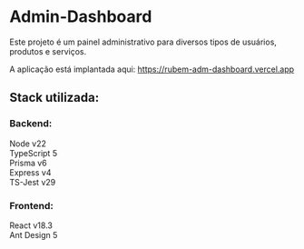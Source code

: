 # Admin-Dashboard 
  Este projeto é um painel administrativo para diversos tipos de usuários, produtos e serviços.
  
  A aplicação está implantada aqui: https://rubem-adm-dashboard.vercel.app
 
## Stack utilizada:
### Backend: 
  Node v22 <br/>
  TypeScript 5 <br/>
  Prisma v6 <br/>
  Express v4 <br/>
  TS-Jest v29
  
### Frontend: 
  React v18.3 <br/>
  Ant Design 5
